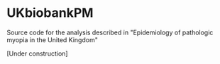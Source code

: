 # UKbiobankPM
Source code for the analysis described in "Epidemiology of pathologic myopia in the United Kingdom" 


[Under construction]
